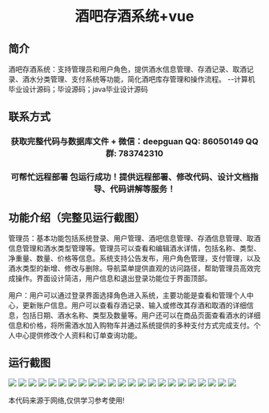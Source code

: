 <p><h1 align="center">酒吧存酒系统+vue</h1></p>

## 简介
酒吧存酒系统：支持管理员和用户角色，提供酒水信息管理、存酒记录、取酒记录、酒水分类管理、支付系统等功能，简化酒吧库存管理和操作流程。    --计算机毕业设计源码；毕设源码；java毕业设计源码


## 联系方式
<p><h3 align="center">获取完整代码与数据库文件 + 微信：deepguan QQ: 86050149 QQ群: 783742310</h3></p>
<p><h3 align="center">可帮忙远程部署 包运行成功！提供远程部署、修改代码、设计文档指导、代码讲解等服务！</h3></p>

## 功能介绍（完整见运行截图）
管理员：基本功能包括系统登录、用户管理、酒吧信息管理、存酒信息管理、取酒信息管理和酒水类型管理等。管理员可以查看和编辑酒水详情，包括名称、类型、净重量、数量、价格等信息。系统支持公告发布，用户角色管理，支付管理，以及酒水类型的新增、修改与删除。导航菜单提供直观的访问路径，帮助管理员高效完成操作。界面设计简洁，用户信息和退出登录功能位于界面顶部。

用户：用户可以通过登录界面选择角色进入系统，主要功能是查看和管理个人中心，更新账户信息。用户可以查看存酒记录、输入或修改其存酒和取酒的详细信息，包括日期、酒水名称、类型及数量等。用户还可以在商品页面查看酒水的详细信息和价格，将所需酒水加入购物车并通过系统提供的多种支付方式完成支付。个人中心提供修改个人资料和订单查询功能。


## 运行截图
![](https://bs-1329754181.cos.ap-shanghai.myqcloud.com/ssm/BarStorageSystem/img/001.jpg)
![](https://bs-1329754181.cos.ap-shanghai.myqcloud.com/ssm/BarStorageSystem/img/002.jpg)
![](https://bs-1329754181.cos.ap-shanghai.myqcloud.com/ssm/BarStorageSystem/img/003.jpg)
![](https://bs-1329754181.cos.ap-shanghai.myqcloud.com/ssm/BarStorageSystem/img/004.jpg)
![](https://bs-1329754181.cos.ap-shanghai.myqcloud.com/ssm/BarStorageSystem/img/005.jpg)
![](https://bs-1329754181.cos.ap-shanghai.myqcloud.com/ssm/BarStorageSystem/img/006.jpg)
![](https://bs-1329754181.cos.ap-shanghai.myqcloud.com/ssm/BarStorageSystem/img/007.jpg)
![](https://bs-1329754181.cos.ap-shanghai.myqcloud.com/ssm/BarStorageSystem/img/008.jpg)
![](https://bs-1329754181.cos.ap-shanghai.myqcloud.com/ssm/BarStorageSystem/img/009.jpg)
![](https://bs-1329754181.cos.ap-shanghai.myqcloud.com/ssm/BarStorageSystem/img/010.jpg)
![](https://bs-1329754181.cos.ap-shanghai.myqcloud.com/ssm/BarStorageSystem/img/011.jpg)
![](https://bs-1329754181.cos.ap-shanghai.myqcloud.com/ssm/BarStorageSystem/img/012.jpg)
![](https://bs-1329754181.cos.ap-shanghai.myqcloud.com/ssm/BarStorageSystem/img/013.jpg)
![](https://bs-1329754181.cos.ap-shanghai.myqcloud.com/ssm/BarStorageSystem/img/014.jpg)
![](https://bs-1329754181.cos.ap-shanghai.myqcloud.com/ssm/BarStorageSystem/img/015.jpg)
![](https://bs-1329754181.cos.ap-shanghai.myqcloud.com/ssm/BarStorageSystem/img/016.jpg)
![](https://bs-1329754181.cos.ap-shanghai.myqcloud.com/ssm/BarStorageSystem/img/017.jpg)
![](https://bs-1329754181.cos.ap-shanghai.myqcloud.com/ssm/BarStorageSystem/img/018.jpg)
![](https://bs-1329754181.cos.ap-shanghai.myqcloud.com/ssm/BarStorageSystem/img/019.jpg)
![](https://bs-1329754181.cos.ap-shanghai.myqcloud.com/ssm/BarStorageSystem/img/020.jpg)
![](https://bs-1329754181.cos.ap-shanghai.myqcloud.com/ssm/BarStorageSystem/img/021.jpg)
![](https://bs-1329754181.cos.ap-shanghai.myqcloud.com/ssm/BarStorageSystem/img/022.jpg)
![](https://bs-1329754181.cos.ap-shanghai.myqcloud.com/ssm/BarStorageSystem/img/023.jpg)

<p>本代码来源于网络,仅供学习参考使用!</p>

